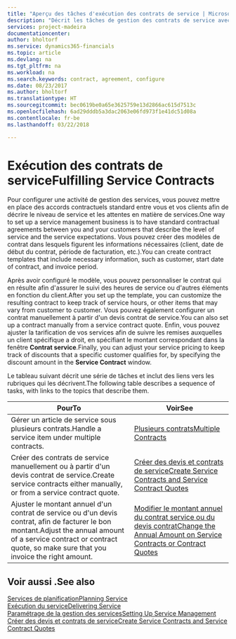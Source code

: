 ```yaml
---
title: "Aperçu des tâches d'exécution des contrats de service | Microsoft Docs"
description: "Décrit les tâches de gestion des contrats de service avec les clients."
services: project-madeira
documentationcenter: 
author: bholtorf
ms.service: dynamics365-financials
ms.topic: article
ms.devlang: na
ms.tgt_pltfrm: na
ms.workload: na
ms.search.keywords: contract, agreement, configure
ms.date: 08/23/2017
ms.author: bholtorf
ms.translationtype: HT
ms.sourcegitcommit: bec0619be0a65e3625759e13d2866ac615d7513c
ms.openlocfilehash: 6ad29dddb5a3dac2063e06fd973f1e41dc51d08a
ms.contentlocale: fr-be
ms.lasthandoff: 03/22/2018

---
```

# <a name="fulfilling-service-contracts"></a><span data-ttu-id="4b788-103">Exécution des contrats de service</span><span class="sxs-lookup"><span data-stu-id="4b788-103">Fulfilling Service Contracts</span></span> 
<span data-ttu-id="4b788-104">Pour configurer une activité de gestion des services, vous pouvez mettre en place des accords contractuels standard entre vous et vos clients afin de décrire le niveau de service et les attentes en matière de services.</span><span class="sxs-lookup"><span data-stu-id="4b788-104">One way to set up a service management business is to have standard contractual agreements between you and your customers that describe the level of service and the service expectations.</span></span> <span data-ttu-id="4b788-105">Vous pouvez créer des modèles de contrat dans lesquels figurent les informations nécessaires (client, date de début du contrat, période de facturation, etc.).</span><span class="sxs-lookup"><span data-stu-id="4b788-105">You can create contract templates that include necessary information, such as customer, start date of contract, and invoice period.</span></span>  
  
<span data-ttu-id="4b788-106">Après avoir configuré le modèle, vous pouvez personnaliser le contrat qui en résulte afin d'assurer le suivi des heures de service ou d'autres éléments en fonction du client.</span><span class="sxs-lookup"><span data-stu-id="4b788-106">After you set up the template, you can customize the resulting contract to keep track of service hours, or other items that may vary from customer to customer.</span></span> <span data-ttu-id="4b788-107">Vous pouvez également configurer un contrat manuellement à partir d'un devis contrat de service.</span><span class="sxs-lookup"><span data-stu-id="4b788-107">You can also set up a contract manually from a service contract quote.</span></span> <span data-ttu-id="4b788-108">Enfin, vous pouvez ajuster la tarification de vos services afin de suivre les remises auxquelles un client spécifique a droit, en spécifiant le montant correspondant dans la fenêtre **Contrat service**.</span><span class="sxs-lookup"><span data-stu-id="4b788-108">Finally, you can adjust your service pricing to keep track of discounts that a specific customer qualifies for, by specifying the discount amount in the **Service Contract** window.</span></span>  

<span data-ttu-id="4b788-109">Le tableau suivant décrit une série de tâches et inclut des liens vers les rubriques qui les décrivent.</span><span class="sxs-lookup"><span data-stu-id="4b788-109">The following table describes a sequence of tasks, with links to the topics that describe them.</span></span>   
  
|<span data-ttu-id="4b788-110">**Pour**</span><span class="sxs-lookup"><span data-stu-id="4b788-110">**To**</span></span>|<span data-ttu-id="4b788-111">**Voir**</span><span class="sxs-lookup"><span data-stu-id="4b788-111">**See**</span></span>|  
|------------|-------------|  
|<span data-ttu-id="4b788-112">Gérer un article de service sous plusieurs contrats.</span><span class="sxs-lookup"><span data-stu-id="4b788-112">Handle a service item under multiple contracts.</span></span> | [<span data-ttu-id="4b788-113">Plusieurs contrats</span><span class="sxs-lookup"><span data-stu-id="4b788-113">Multiple Contracts</span></span>](service-multiple-contracts.md)|  
|<span data-ttu-id="4b788-114">Créer des contrats de service manuellement ou à partir d'un devis contrat de service.</span><span class="sxs-lookup"><span data-stu-id="4b788-114">Create service contracts either manually, or from a service contract quote.</span></span>| [<span data-ttu-id="4b788-115">Créer des devis et contrats de service</span><span class="sxs-lookup"><span data-stu-id="4b788-115">Create Service Contracts and Service Contract Quotes</span></span>](service-how-to-create-service-contracts-and-service-contract-quotes.md)|
|<span data-ttu-id="4b788-116">Ajuster le montant annuel d'un contrat de service ou d'un devis contrat, afin de facturer le bon montant.</span><span class="sxs-lookup"><span data-stu-id="4b788-116">Adjust the annual amount of a service contract or contract quote, so make sure that you invoice the right amount.</span></span>|[<span data-ttu-id="4b788-117">Modifier le montant annuel du contrat service ou du devis contrat</span><span class="sxs-lookup"><span data-stu-id="4b788-117">Change the Annual Amount on Service Contracts or Contract Quotes</span></span>](service-how-to-change-the-annual-amount-on-service-contracts-or-contract-quotes.md)|

## <a name="see-also"></a><span data-ttu-id="4b788-118">Voir aussi .</span><span class="sxs-lookup"><span data-stu-id="4b788-118">See also</span></span>
[<span data-ttu-id="4b788-119">Services de planification</span><span class="sxs-lookup"><span data-stu-id="4b788-119">Planning Service</span></span>](service-plan-service.md)  
[<span data-ttu-id="4b788-120">Exécution du service</span><span class="sxs-lookup"><span data-stu-id="4b788-120">Delivering Service</span></span>](service-deliver-service.md)  
[<span data-ttu-id="4b788-121">Paramétrage de la gestion des services</span><span class="sxs-lookup"><span data-stu-id="4b788-121">Setting Up Service Management</span></span>](service-setup-service.md)  
[<span data-ttu-id="4b788-122">Créer des devis et contrats de service</span><span class="sxs-lookup"><span data-stu-id="4b788-122">Create Service Contracts and Service Contract Quotes</span></span>](service-how-to-create-service-contracts-and-service-contract-quotes.md)  

